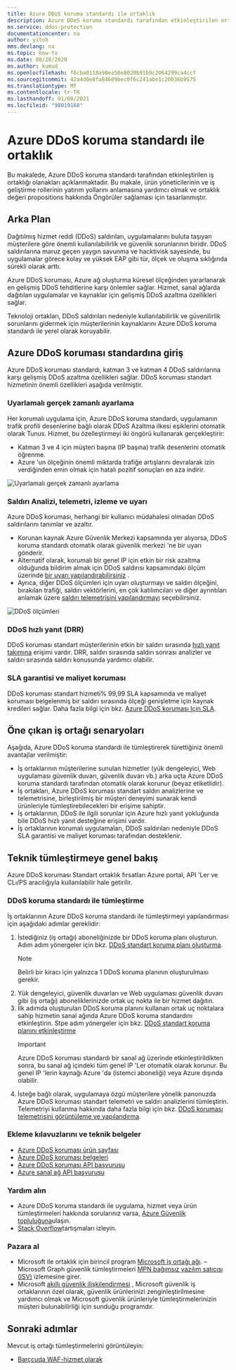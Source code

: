 ```yaml
---
title: Azure DDoS koruma standardı ile ortaklık
description: Azure DDoS koruma standardı tarafından etkinleştirilen ortaklık fırsatlarını anlayın.
ms.service: ddos-protection
documentationcenter: na
author: yitoh
mms.devlang: na
ms.topic: how-to
ms.date: 08/28/2020
ms.author: kumud
ms.openlocfilehash: f6cba0118a98ea50e8020b91b9c2064299ca4ccf
ms.sourcegitcommit: 42a4d0e8fa84609bec0f6c241abe1c20036b9575
ms.translationtype: MT
ms.contentlocale: tr-TR
ms.lasthandoff: 01/08/2021
ms.locfileid: "98019168"
---
```

# <a name="partnering-with-azure-ddos-protection-standard"></a>Azure DDoS koruma standardı ile ortaklık
Bu makalede, Azure DDoS koruma standardı tarafından etkinleştirilen iş ortaklığı olanakları açıklanmaktadır. Bu makale, ürün yöneticilerinin ve iş geliştirme rollerinin yatırım yollarını anlamasına yardımcı olmak ve ortaklık değeri propositions hakkında Öngörüler sağlaması için tasarlanmıştır.

## <a name="background"></a>Arka Plan
Dağıtılmış hizmet reddi (DDoS) saldırıları, uygulamalarını buluta taşıyan müşterilere göre önemli kullanılabilirlik ve güvenlik sorunlarının biridir. DDoS saldırılarına maruz geçen yaygın savunma ve hacktivisk sayesinde, bu uygulamalar görece kolay ve yüksek EAP gibi tür, ölçek ve oluşma sıklığında sürekli olarak arttı.

Azure DDoS koruması, Azure ağ oluşturma küresel ölçeğinden yararlanarak en gelişmiş DDoS tehditlerine karşı önlemler sağlar. Hizmet, sanal ağlarda dağıtılan uygulamalar ve kaynaklar için gelişmiş DDoS azaltma özellikleri sağlar.

Teknoloji ortakları, DDoS saldırıları nedeniyle kullanılabilirlik ve güvenilirlik sorunlarını gidermek için müşterilerinin kaynaklarını Azure DDoS koruma standardı ile yerel olarak koruyabilir.

## <a name="introduction-to-azure-ddos-protection-standard"></a>Azure DDoS koruması standardına giriş
Azure DDoS koruması standardı, katman 3 ve katman 4 DDoS saldırılarına karşı gelişmiş DDoS azaltma özellikleri sağlar. DDoS koruması standart hizmetinin önemli özellikleri aşağıda verilmiştir.

### <a name="adaptive-real-time-tuning"></a>Uyarlamalı gerçek zamanlı ayarlama
Her korumalı uygulama için, Azure DDoS koruma standardı, uygulamanın trafik profili desenlerine bağlı olarak DDoS Azaltma ilkesi eşiklerini otomatik olarak Tunus. Hizmet, bu özelleştirmeyi iki öngörü kullanarak gerçekleştirir:

- Katman 3 ve 4 için müşteri başına (IP başına) trafik desenlerini otomatik öğrenme.
- Azure 'un ölçeğinin önemli miktarda trafiğe artışlarını devralarak izin verdiğinden emin olmak için hatalı pozitif sonuçları en aza indirir.

![Uyarlamalı gerçek zamanlı ayarlama](./media/ddos-protection-partner-onboarding/real-time-tuning.png)

### <a name="attack-analytics-telemetry-monitoring-and-alerting"></a>Saldırı Analizi, telemetri, izleme ve uyarı
Azure DDoS koruması, herhangi bir kullanıcı müdahalesi olmadan DDoS saldırılarını tanımlar ve azaltır.

- Korunan kaynak Azure Güvenlik Merkezi kapsamında yer alıyorsa, DDoS koruma standardı otomatik olarak güvenlik merkezi 'ne bir uyarı gönderir.
- Alternatif olarak, korumalı bir genel IP için etkin bir risk azaltma olduğunda bildirim almak için DDoS saldırısı kapsamındaki ölçüm üzerinde [bir uyarı yapılandırabilirsiniz](alerts.md) .
- Ayrıca, diğer DDoS ölçümleri için uyarı oluşturmayı ve saldırı ölçeğini, bırakılan trafiği, saldırı vektörlerini, en çok katılımcıları ve diğer ayrıntıları anlamak üzere [saldırı telemetrisini yapılandırmayı](telemetry.md) seçebilirsiniz.

![DDoS ölçümleri](./media/ddos-protection-partner-onboarding/ddos-metrics.png)

### <a name="ddos-rapid-response-drr"></a>DDoS hızlı yanıt (DRR)
DDoS koruması standart müşterilerinin etkin bir saldırı sırasında [hızlı yanıt takımına](ddos-rapid-response.md) erişimi vardır. DRR, saldırı sırasında saldırı sonrası analizler ve saldırı sırasında saldırı konusunda yardımcı olabilir.

### <a name="sla-guarantee-and-cost-protection"></a>SLA garantisi ve maliyet koruması
DDoS koruması standart hizmeti% 99,99 SLA kapsamında ve maliyet koruması belgelenmiş bir saldırı sırasında ölçeği genişletme için kaynak kredileri sağlar. Daha fazla bilgi için bkz. [Azure DDoS koruması Için SLA](https://azure.microsoft.com/support/legal/sla/ddos-protection/v1_0/).

## <a name="featured-partner-scenarios"></a>Öne çıkan iş ortağı senaryoları
Aşağıda, Azure DDoS koruma standardı ile tümleştirerek türettiğiniz önemli avantajlar verilmiştir:

- İş ortaklarının müşterilerine sunulan hizmetler (yük dengeleyici, Web uygulaması güvenlik duvarı, güvenlik duvarı vb.) arka uçta Azure DDoS koruma standardı tarafından otomatik olarak korunur (beyaz etiketlidir).
- İş ortakları, Azure DDoS koruması standart saldırı analizlerine ve telemetrisine, birleştirilmiş bir müşteri deneyimi sunarak kendi ürünleriyle tümleştirebilecekleri bir erişime sahiptir.  
- İş ortaklarının, DDoS ile ilgili sorunlar için Azure hızlı yanıt yokluğunda bile DDoS hızlı yanıt desteğine erişimi vardır.
- İş ortaklarının korumalı uygulamaları, DDoS saldırıları nedeniyle DDoS SLA garantisi ve maliyet koruması tarafından desteklenir.

## <a name="technical-integration-overview"></a>Teknik tümleştirmeye genel bakış
Azure DDoS koruması Standart ortaklık fırsatları Azure portal, API 'Ler ve CLı/PS aracılığıyla kullanılabilir hale getirilir.

### <a name="integrate-with-ddos-protection-standard"></a>DDoS koruma standardı ile tümleştirme
İş ortaklarının Azure DDoS koruma standardı ile tümleştirmeyi yapılandırması için aşağıdaki adımlar gereklidir:
1. İstediğiniz (iş ortağı) aboneliğinizde bir DDoS koruma planı oluşturun. Adım adım yönergeler için bkz. [DDoS standart koruma planı oluşturma](manage-ddos-protection.md#create-a-ddos-protection-plan).
   > [!NOTE]
   > Belirli bir kiracı için yalnızca 1 DDoS koruma planının oluşturulması gerekir. 
2. Yük dengeleyici, güvenlik duvarları ve Web uygulaması güvenlik duvarı gibi (iş ortağı) aboneliklerinizde ortak uç nokta ile bir hizmet dağıtın. 
3. İlk adımda oluşturulan DDoS koruma planını kullanan ortak uç noktalara sahip hizmetin sanal ağında Azure DDoS koruma standardını etkinleştirin. Stpe adım yönergeler için bkz. [DDoS standart koruma planını etkinleştirme](manage-ddos-protection.md#enable-ddos-protection-for-an-existing-virtual-network)
   > [!IMPORTANT] 
   > Azure DDoS koruması standardı bir sanal ağ üzerinde etkinleştirildikten sonra, bu sanal ağ içindeki tüm genel IP 'Ler otomatik olarak korunur. Bu genel IP 'lerin kaynağı Azure 'da (istemci aboneliği) veya Azure dışında olabilir. 
4. İsteğe bağlı olarak, uygulamaya özgü müşterilere yönelik panonuzda Azure DDoS koruması standart telemetri ve saldırı analizlerini tümleştirin. Telemetriyi kullanma hakkında daha fazla bilgi için bkz. [DDoS koruması telemetrisini görüntüleme ve yapılandırma](telemetry.md). 

### <a name="onboarding-guides-and-technical-documentation"></a>Ekleme kılavuzlarını ve teknik belgeler

- [Azure DDoS koruması ürün sayfası](https://azure.microsoft.com/services/ddos-protection/)
- [Azure DDoS koruması belgeleri](ddos-protection-overview.md)
- [Azure DDoS koruması API başvurusu](/rest/api/virtualnetwork/ddosprotectionplans)
- [Azure sanal ağ API başvurusu](/rest/api/virtualnetwork/virtualnetworks)

### <a name="get-help"></a>Yardım alın

- Azure DDoS koruma standardı ile uygulama, hizmet veya ürün tümleştirmeleri hakkında sorularınız varsa, [Azure Güvenlik topluluğuna](https://techcommunity.microsoft.com/t5/security-identity/bd-p/Azure-Security)ulaşın.
- [Stack Overflow](https://stackoverflow.com/tags/azure-ddos/)tartışmaları izleyin.

### <a name="get-to-market"></a>Pazara al

- Microsoft ile ortaklık için birincil program [Microsoft iş ortağı ağı](https://partner.microsoft.com/). – Microsoft Graph güvenlik tümleştirmeleri [MPN bağımsız yazılım satıcısı (ISV)](https://partner.microsoft.com/saas-solution-guide) izlemesine girer.
- Microsoft [akıllı güvenlik ilişkilendirmesi](https://www.microsoft.com/security/business/intelligent-security-association?rtc=1) , Microsoft güvenlik iş ortaklarının özel olarak, güvenlik ürünlerinizi zenginleştirilmesine yardımcı olmak ve Microsoft güvenlik ürünleriyle tümleştirmelerinizin müşteri bulunabilirliği için sunduğu programdır.

## <a name="next-steps"></a>Sonraki adımlar
Mevcut iş ortağı tümleştirmelerini görüntüleyin:

- [Barçcuda WAF-hizmet olarak](https://www.barracuda.com/waf-as-a-service)
